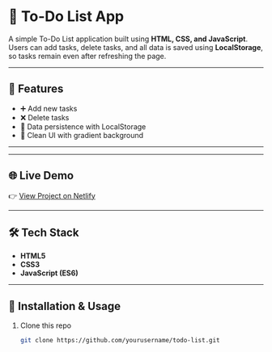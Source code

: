 # 📝 To-Do List App

A simple To-Do List application built using **HTML, CSS, and JavaScript**.  
Users can add tasks, delete tasks, and all data is saved using **LocalStorage**, so tasks remain even after refreshing the page.  

---

## 🚀 Features
- ➕ Add new tasks  
- ❌ Delete tasks  
- 💾 Data persistence with LocalStorage  
- 🎨 Clean UI with gradient background  

---

---

## 🌐 Live Demo
👉 [View Project on Netlify](https://taskify-basic.netlify.app)

---

## 🛠️ Tech Stack
- **HTML5**  
- **CSS3**  
- **JavaScript (ES6)**  

---

## 📂 Installation & Usage
1. Clone this repo  
   ```bash
   git clone https://github.com/yourusername/todo-list.git

